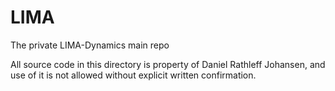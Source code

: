# LIMA
The private LIMA-Dynamics main repo

All source code in this directory is property of Daniel Rathleff Johansen, and use of it is not allowed without explicit written confirmation.
